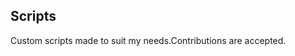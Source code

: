 ## Scripts
Custom scripts made to suit my needs.Contributions are accepted.




















































































































